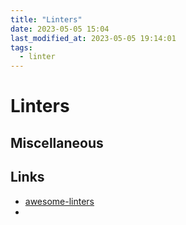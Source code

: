 ```yaml
---
title: "Linters"
date: 2023-05-05 15:04
last_modified_at: 2023-05-05 19:14:01
tags:
  - linter
---
```


# Linters

## Miscellaneous

## Links

- [awesome-linters](https://github.com/caramelomartins/awesome-linters)
-
